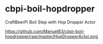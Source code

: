 # cbpi-boil-hopdropper
CraftBeerPi Boil Step with Hop Dropper Actor

https://github.com/Manuel83/cbpi-boil-hopdropper/raw/master/HopDropperActor.png
